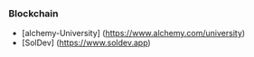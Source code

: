 ### Blockchain

* [alchemy-University] (https://www.alchemy.com/university)
* [SolDev] (https://www.soldev.app)